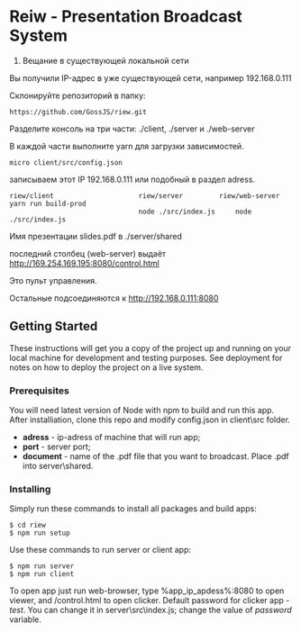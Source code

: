 # Reiw - Presentation Broadcast System


1. Вещание в существующей локальной сети 

Вы получили IP-адрес в уже существующей сети, например 192.168.0.111

Склонируйте репозиторий в папку:
```
https://github.com/GossJS/riew.git
```

Разделите консоль на три части: ./client, ./server и ./web-server

В каждой части выполните yarn для загрузки зависимостей.

```
micro client/src/config.json
```

записываем этот IP 192.168.0.111 или подобный в раздел adress.

```
riew/client            		 	riew/server			riew/web-server	
yarn run build-prod  		
                       		 	node ./src/index.js		node ./src/index.js
```

Имя презентации slides.pdf в ./server/shared

последний столбец (web-server) выдаёт http://169.254.169.195:8080/control.html

Это пульт управления.

Остальные подсоединяются к  http://192.168.0.111:8080




## Getting Started

These instructions will get you a copy of the project up and running on your local machine for development and testing purposes. See deployment for notes on how to deploy the project on a live system.

### Prerequisites

You will need latest version of Node with npm to build and run this app. After installiation, clone this repo and modify config.json in client\src folder.

* **adress** - ip-adress of machine that will run app;
* **port** - server port;
* **document** - name of the .pdf file that you want to broadcast. Place .pdf into server\shared.

### Installing

Simply run these commands to install all packages and build apps:

```
$ cd riew
$ npm run setup
```

Use these commands to run server or client app:
 
```
$ npm run server
$ npm run client
```

To open app just run web-browser, type %app_ip_apdess%:8080 to open viewer, and /control.html to open clicker. 
Default password for clicker app - *test*. 
You can change it in server\src\index.js; change the value of *password* variable.

